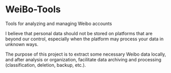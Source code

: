 # WeiBo-Tools
Tools for analyzing and managing Weibo accounts

I believe that personal data should not be stored on platforms that are beyond our control, 
especially when the platform may process your data in unknown ways.

The purpose of this project is to extract some necessary Weibo data locally, and after analysis or organization, 
facilitate data archiving and processing (classification, deletion, backup, etc.).
